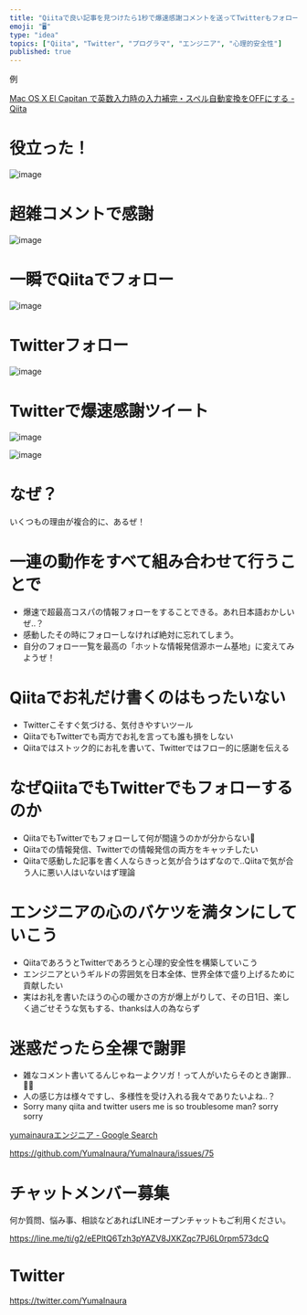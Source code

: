 ```yaml
---
title: "Qiitaで良い記事を見つけたら1秒で爆速感謝コメントを送ってTwitterもフォローしてみては？ って提案"
emoji: "🖥"
type: "idea"
topics: ["Qiita", "Twitter", "プログラマ", "エンジニア", "心理的安全性"]
published: true
---
```


例

[Mac OS X El Capitan で英数入力時の入力補完・スペル自動変換をOFFにする - Qiita](https://qiita.com/niwatako/items/580b08e9282c4676ec20)

# 役立った！


![image](https://user-images.githubusercontent.com/13635059/50553505-77e73600-0ceb-11e9-98c8-93f765a3b292.png)

# 超雑コメントで感謝

![image](https://user-images.githubusercontent.com/13635059/50553509-833a6180-0ceb-11e9-864b-24d9d98e8a4a.png)


# 一瞬でQiitaでフォロー

![image](https://user-images.githubusercontent.com/13635059/50553499-6b62dd80-0ceb-11e9-836b-296e08e18c8e.png)

# Twitterフォロー

![image](https://user-images.githubusercontent.com/13635059/50553512-92b9aa80-0ceb-11e9-8781-aa6be4772c8b.png)

# Twitterで爆速感謝ツイート

![image](https://user-images.githubusercontent.com/13635059/50553523-cbf21a80-0ceb-11e9-8ef8-08bd8ed05d80.png)

![image](https://user-images.githubusercontent.com/13635059/50553519-b11fa600-0ceb-11e9-87f1-8f5e0465e43c.png)

# なぜ？

いくつもの理由が複合的に、あるぜ！

# 一連の動作をすべて組み合わせて行うことで

- 爆速で超最高コスパの情報フォローをすることできる。あれ日本語おかしいぜ‥？
- 感動したその時にフォローしなければ絶対に忘れてしまう。
- 自分のフォロー一覧を最高の「ホットな情報発信源ホーム基地」に変えてみようぜ！


# Qiitaでお礼だけ書くのはもったいない

- Twitterこそすぐ気づける、気付きやすいツール
- QiitaでもTwitterでも両方でお礼を言っても誰も損をしない
- Qiitaではストック的にお礼を書いて、Twitterではフロー的に感謝を伝える

# なぜQiitaでもTwitterでもフォローするのか

- QiitaでもTwitterでもフォローして何が間違うのかが分からない🙌
- Qiitaでの情報発信、Twitterでの情報発信の両方をキャッチしたい
- Qiitaで感動した記事を書く人ならきっと気が合うはずなので‥Qiitaで気が合う人に悪い人はいないはず理論

# エンジニアの心のバケツを満タンにしていこう

- QiitaであろうとTwitterであろうと心理的安全性を構築していこう
- エンジニアというギルドの雰囲気を日本全体、世界全体で盛り上げるために貢献したい
- 実はお礼を書いたほうの心の暖かさの方が爆上がりして、その日1日、楽しく過ごせそうな気もする、thanksは人の為ならず

# 迷惑だったら全裸で謝罪

- 雑なコメント書いてるんじゃねーよクソガ！って人がいたらそのとき謝罪‥🙇‍♂️
- 人の感じ方は様々ですし、多様性を受け入れる我々でありたいよね‥？
- Sorry many qiita and twitter users me is so troublesome man? sorry sorry 

[yumainauraエンジニア - Google Search](https://www.google.com/search?q=yumainaura%E3%82%A8%E3%83%B3%E3%82%B8%E3%83%8B%E3%82%A2&oq=yumainaura%E3%82%A8%E3%83%B3%E3%82%B8%E3%83%8B%E3%82%A2&aqs=chrome..69i57.3944j0j7&sourceid=chrome&ie=UTF-8)

https://github.com/YumaInaura/YumaInaura/issues/75









<!-- Update From Qiita API -->

# チャットメンバー募集


何か質問、悩み事、相談などあればLINEオープンチャットもご利用ください。

https://line.me/ti/g2/eEPltQ6Tzh3pYAZV8JXKZqc7PJ6L0rpm573dcQ





# Twitter


https://twitter.com/YumaInaura


<!-- Update From Qiita API -->


